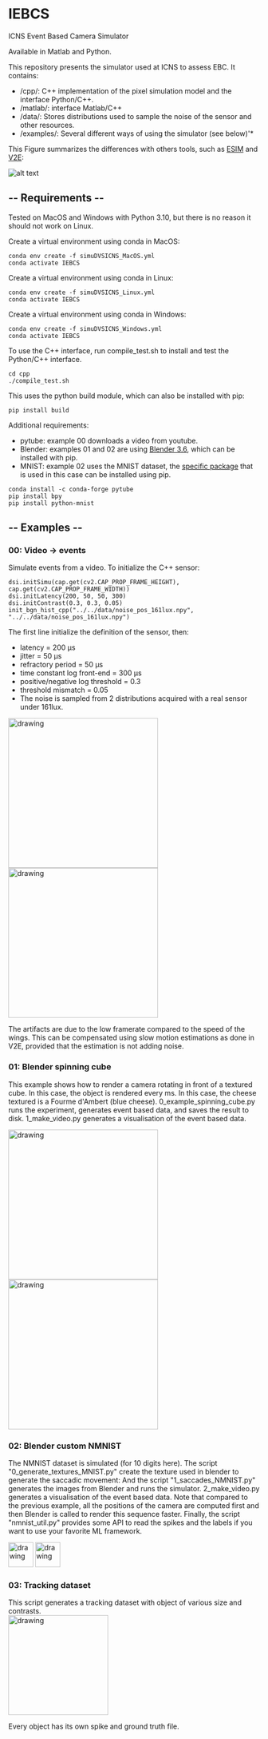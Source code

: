 # IEBCS
ICNS Event Based Camera Simulator 

Available in Matlab and Python.

This repository presents the simulator used at ICNS to assess EBC. It contains:
* /cpp/: C++ implementation of the pixel simulation model and the interface Python/C++. 
* /matlab/: interface Matlab/C++
* /data/: Stores distributions used to sample the noise of the sensor and other resources. 
* /examples/: Several different ways of using the simulator (see below)'*

This Figure summarizes the differences with others tools, such as 
[ESIM](https://github.com/uzh-rpg/rpg_esim) and 
 [V2E](https://github.com/SensorsINI/v2e):

![alt text](data/img/schema_framework.png)

## -- Requirements -- 

Tested on MacOS and Windows with Python 3.10, but there is no reason it should not work on Linux.


Create a virtual environment using conda in MacOS:
```
conda env create -f simuDVSICNS_MacOS.yml 
conda activate IEBCS
```


Create a virtual environment using conda in Linux:
```
conda env create -f simuDVSICNS_Linux.yml 
conda activate IEBCS
```

Create a virtual environment using conda in Windows:
```
conda env create -f simuDVSICNS_Windows.yml 
conda activate IEBCS
```

To use the C++ interface, run compile_test.sh to install and test the Python/C++ interface.
```
cd cpp
./compile_test.sh
```

This uses the python build module, which can also be installed with pip:
```
pip install build
```

Additional requirements: 
* pytube: example 00 downloads a video from youtube.
* Blender: examples 01 and 02 are using [Blender 3.6](https://pypi.org/project/bpy/), which can be installed with pip.
* MNIST: example 02 uses the MNIST dataset, the [specific package](https://pypi.org/project/python-mnist/) that is used in this case can be installed using pip.
```
conda install -c conda-forge pytube
pip install bpy
pip install python-mnist
```

## -- Examples --

### 00: Video -> events

Simulate events from a video. To initialize the C++ sensor:
```
dsi.initSimu(cap.get(cv2.CAP_PROP_FRAME_HEIGHT), cap.get(cv2.CAP_PROP_FRAME_WIDTH))
dsi.initLatency(200, 50, 50, 300)
dsi.initContrast(0.3, 0.3, 0.05)
init_bgn_hist_cpp("../../data/noise_pos_161lux.npy", "../../data/noise_pos_161lux.npy")
```
The first line initialize the definition of the sensor, then:  
* latency = 200 μs   
* jitter = 50 μs  
* refractory period = 50 μs  
* time constant log front-end = 300 μs
* positive/negative log threshold = 0.3  
* threshold mismatch = 0.05  
* The noise is sampled from 2 distributions acquired with a real sensor under 161lux.
<img src="data/img/aps_00.gif" alt="drawing" width="300"/>
<img src="data/img/ev_00.gif" alt="drawing" width="300"/>

The artifacts are due to the low framerate compared to the speed of the wings. This can be compensated using slow motion estimations as done in V2E, provided that the estimation is not adding noise. 

### 01: Blender spinning cube

This example shows how to render a camera rotating in front of a textured cube. In this case, the object is rendered every ms. In this case, the cheese textured is a Fourme d'Ambert (blue cheese).
0_example_spinning_cube.py runs the experiment, generates event based data, and saves the result to disk. 1_make_video.py generates a visualisation of the event based data.

<img src="data/img/aps_01.gif" alt="drawing" width="300"/>
<img src="data/img/ev_01.gif" alt="drawing" width="300"/>


### 02: Blender custom NMNIST

The NMNIST dataset is simulated (for 10 digits here). 
The script "0_generate_textures_MNIST.py" create the texture used in blender to generate the saccadic movement: 
And the script "1_saccades_NMNIST.py" generates the images from Blender and runs the simulator. 2_make_video.py generates a visualisation of the event based data. Note that compared to the previous example, all the positions of the camera are computed first and then Blender is called to render this sequence faster. 
Finally, the script "nmnist_util.py" provides some API to read the spikes and the labels if you want to use your favorite ML framework.

<img src="data/img/aps_02.gif" alt="drawing" width="50"/>
<img src="data/img/ev_02.gif" alt="drawing" width="50"/>

### 03: Tracking dataset

This script generates a tracking dataset with object of various size and contrasts.  
<img src="data/img/ev_03.gif" alt="drawing" width="200"/> 

Every object has its own spike and ground truth file.
